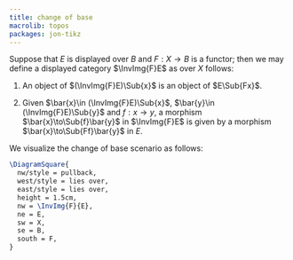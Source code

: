```yaml
---
title: change of base
macrolib: topos
packages: jon-tikz
---
```


Suppose that $E$ is displayed over $B$ and $F : X\to B$ is a
functor; then we may define a displayed category $\InvImg{F}E$ as over $X$ follows:

1. An object of $(\InvImg{F}E)\Sub{x}$ is an object of $E\Sub{Fx}$.

2. Given $\bar{x}\in (\InvImg{F}E)\Sub{x}$, $\bar{y}\in (\InvImg{F}E)\Sub{y}$ and $f : x
   \to y$, a morphism $\bar{x}\to\Sub{f}\bar{y}$ in $\InvImg{F}E$ is given by a morphism $\bar{x}\to\Sub{Ff}\bar{y}$ in $E$.

We visualize the change of base scenario as follows:
```latex
\DiagramSquare{
  nw/style = pullback,
  west/style = lies over,
  east/style = lies over,
  height = 1.5cm,
  nw = \InvImg{F}{E},
  ne = E,
  sw = X,
  se = B,
  south = F,
}
```
